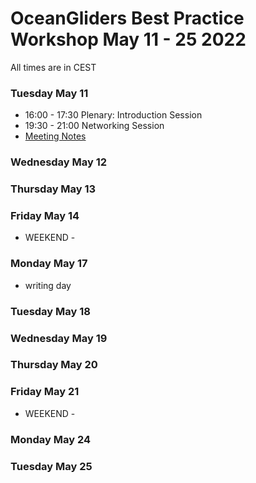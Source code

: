 # OceanGliders Best Practice Workshop May 11 - 25 2022

All times are in CEST

### Tuesday May 11 
- 16:00 - 17:30 Plenary: Introduction Session
- 19:30 - 21:00 Networking Session
- [Meeting Notes](https://github.com/OceanGlidersCommunity/meeting_notes/blob/main/2021/2021_05_11_plenary_01.md)

### Wednesday May 12 

### Thursday May 13 

### Friday May 14 


- WEEKEND - 

### Monday May 17 
- writing day

### Tuesday May 18

### Wednesday May 19

### Thursday May 20

### Friday May 21

- WEEKEND - 

### Monday May 24

### Tuesday May 25 








